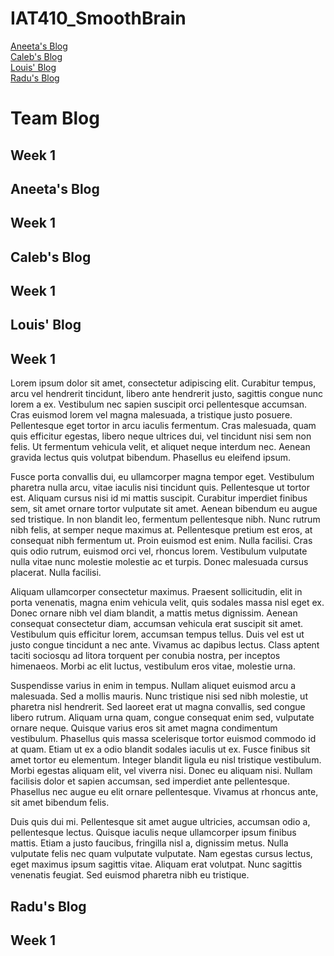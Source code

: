 # IAT410_SmoothBrain

<a href="#aneeta">Aneeta's Blog</a><br>
<a href="#caleb">Caleb's Blog</a><br>
<a href="#louis">Louis' Blog</a><br>
<a href="#radu">Radu's Blog</a>

<h1>Team Blog</h1>

<h2>Week 1</h2>

<section id="aneeta">
  <h1>Aneeta's Blog</h1>
  <h2>Week 1</h1>
  
  </section>
  
  <section id="caleb">
  <h1>Caleb's Blog</h1>
  <h2>Week 1</h1>
  
  </section>
  
  <section id="louis">
  <h1>Louis' Blog</h1>
  <h2>Week 1</h1>
  <p>Lorem ipsum dolor sit amet, consectetur adipiscing elit. Curabitur tempus, arcu vel hendrerit tincidunt, libero ante hendrerit justo, sagittis congue nunc lorem a ex. Vestibulum nec sapien suscipit orci pellentesque accumsan. Cras euismod lorem vel magna malesuada, a tristique justo posuere. Pellentesque eget tortor in arcu iaculis fermentum. Cras malesuada, quam quis efficitur egestas, libero neque ultrices dui, vel tincidunt nisi sem non felis. Ut fermentum vehicula velit, et aliquet neque interdum nec. Aenean gravida lectus quis volutpat bibendum. Phasellus eu eleifend ipsum.

Fusce porta convallis dui, eu ullamcorper magna tempor eget. Vestibulum pharetra nulla arcu, vitae iaculis nisi tincidunt quis. Pellentesque ut tortor est. Aliquam cursus nisi id mi mattis suscipit. Curabitur imperdiet finibus sem, sit amet ornare tortor vulputate sit amet. Aenean bibendum eu augue sed tristique. In non blandit leo, fermentum pellentesque nibh. Nunc rutrum nibh felis, at semper neque maximus at. Pellentesque pretium est eros, at consequat nibh fermentum ut. Proin euismod est enim. Nulla facilisi. Cras quis odio rutrum, euismod orci vel, rhoncus lorem. Vestibulum vulputate nulla vitae nunc molestie molestie ac et turpis. Donec malesuada cursus placerat. Nulla facilisi.

Aliquam ullamcorper consectetur maximus. Praesent sollicitudin, elit in porta venenatis, magna enim vehicula velit, quis sodales massa nisl eget ex. Donec ornare nibh vel diam blandit, a mattis metus dignissim. Aenean consequat consectetur diam, accumsan vehicula erat suscipit sit amet. Vestibulum quis efficitur lorem, accumsan tempus tellus. Duis vel est ut justo congue tincidunt a nec ante. Vivamus ac dapibus lectus. Class aptent taciti sociosqu ad litora torquent per conubia nostra, per inceptos himenaeos. Morbi ac elit luctus, vestibulum eros vitae, molestie urna.

Suspendisse varius in enim in tempus. Nullam aliquet euismod arcu a malesuada. Sed a mollis mauris. Nunc tristique nisi sed nibh molestie, ut pharetra nisl hendrerit. Sed laoreet erat ut magna convallis, sed congue libero rutrum. Aliquam urna quam, congue consequat enim sed, vulputate ornare neque. Quisque varius eros sit amet magna condimentum vestibulum. Phasellus quis massa scelerisque tortor euismod commodo id at quam. Etiam ut ex a odio blandit sodales iaculis ut ex. Fusce finibus sit amet tortor eu elementum. Integer blandit ligula eu nisl tristique vestibulum. Morbi egestas aliquam elit, vel viverra nisi. Donec eu aliquam nisi. Nullam facilisis dolor et sapien accumsan, sed imperdiet ante pellentesque. Phasellus nec augue eu elit ornare pellentesque. Vivamus at rhoncus ante, sit amet bibendum felis.

Duis quis dui mi. Pellentesque sit amet augue ultricies, accumsan odio a, pellentesque lectus. Quisque iaculis neque ullamcorper ipsum finibus mattis. Etiam a justo faucibus, fringilla nisl a, dignissim metus. Nulla vulputate felis nec quam vulputate vulputate. Nam egestas cursus lectus, eget maximus ipsum sagittis vitae. Aliquam erat volutpat. Nunc sagittis venenatis feugiat. Sed euismod pharetra nibh eu tristique.
</p>
  
  </section>
  
  <section id="radu">
  <h1>Radu's Blog</h1>
  <h2>Week 1</h1>
  
  </section>

